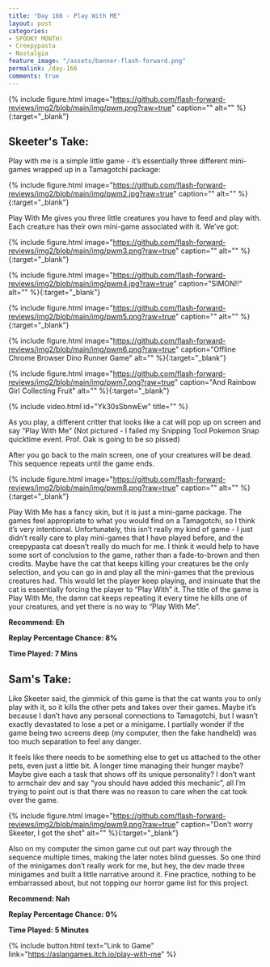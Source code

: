 ```yaml
---
title: "Day 166 - Play With ME"
layout: post
categories:
- SPOOKY MONTH!
- Creepypasta
- Nostalgia
feature_image: "/assets/banner-flash-forward.png"
permalink: /day-166
comments: true
---
```


{% include figure.html image="https://github.com/flash-forward-reviews/img2/blob/main/img/pwm.png?raw=true" caption="" alt="" %}{:target="_blank"}

## Skeeter's Take:

Play with me is a simple little game - it’s essentially three different mini-games wrapped up in a Tamagotchi package: 

{% include figure.html image="https://github.com/flash-forward-reviews/img2/blob/main/img/pwm2.jpg?raw=true" caption="" alt="" %}{:target="_blank"}

Play With Me gives you three little creatures you have to feed and play with. Each creature has their own mini-game associated with it. We’ve got: 

{% include figure.html image="https://github.com/flash-forward-reviews/img2/blob/main/img/pwm3.png?raw=true" caption="" alt="" %}{:target="_blank"}

{% include figure.html image="https://github.com/flash-forward-reviews/img2/blob/main/img/pwm4.jpg?raw=true" caption="SIMON!!" alt="" %}{:target="_blank"}

{% include figure.html image="https://github.com/flash-forward-reviews/img2/blob/main/img/pwm5.png?raw=true" caption="" alt="" %}{:target="_blank"}

{% include figure.html image="https://github.com/flash-forward-reviews/img2/blob/main/img/pwm6.png?raw=true" caption="Offline Chrome Browser Dino Runner Game" alt="" %}{:target="_blank"}

{% include figure.html image="https://github.com/flash-forward-reviews/img2/blob/main/img/pwm7.png?raw=true" caption="And Rainbow Girl Collecting Fruit" alt="" %}{:target="_blank"}

{% include video.html id="Yk30sSbnwEw" title="" %}

As you play, a different critter that looks like a cat will pop up on screen and say “Play With Me” (Not pictured - I failed my Snipping Tool Pokemon Snap quicktime event. Prof. Oak is going to be so pissed)

After you go back to the main screen, one of your creatures will be dead. This sequence repeats until the game ends. 

{% include figure.html image="https://github.com/flash-forward-reviews/img2/blob/main/img/pwm8.png?raw=true" caption="" alt="" %}{:target="_blank"}

Play With Me has a fancy skin, but it is just a mini-game package. The games feel appropriate to what you would find on a Tamagotchi, so I think it’s very intentional. Unfortunately, this isn’t really my kind of game - I just didn’t really care to play mini-games that I have played before, and the creepypasta cat doesn’t really do much for me.  I think it would help to have some sort of conclusion to the game, rather than a fade-to-brown and then credits. Maybe have the cat that keeps killing your creatures be the only selection, and you can go in and play all the mini-games that the previous creatures had. This would let the player keep playing, and insinuate that the cat is essentially forcing the player to “Play With” it. The title of the game is Play With Me, the damn cat keeps repeating it every time he kills one of your creatures, and yet there is no way to “Play With Me”. 

**Recommend: Eh**

**Replay Percentage Chance: 8%**

**Time Played: 7 Mins**

## Sam's Take:

Like Skeeter said, the gimmick of this game is that the cat wants you to only play with it, so it kills the other pets and takes over their games. Maybe it’s because I don’t have any personal connections to Tamagotchi, but I wasn’t exactly devastated to lose a pet or a minigame. I partially wonder if the game being two screens deep (my computer, then the fake handheld) was too much separation to feel any danger.

It feels like there needs to be something else to get us attached to the other pets, even just a little bit. A longer time managing their hunger maybe? Maybe give each a task that shows off its unique personality? I don’t want to armchair dev and say “you should have added this mechanic”, all I’m trying to point out is that there was no reason to care when the cat took over the game.

{% include figure.html image="https://github.com/flash-forward-reviews/img2/blob/main/img/pwm9.png?raw=true" caption="Don’t worry Skeeter, I got the shot" alt="" %}{:target="_blank"}

Also on my computer the simon game cut out part way through the sequence multiple times, making the later notes blind guesses. So one third of the minigames don’t really work for me, but hey, the dev made three minigames and built a little narrative around it. Fine practice, nothing to be embarrassed about, but not topping our horror game list for this project.

**Recommend: Nah** 

**Replay Percentage Chance: 0%**

**Time Played: 5 Minutes**

{% include button.html text="Link to Game" link="https://aslangames.itch.io/play-with-me" %}
